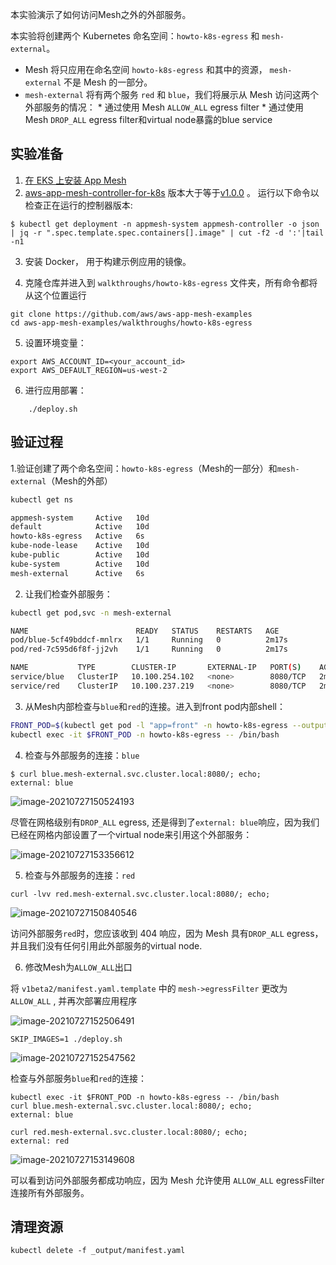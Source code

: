 

本实验演示了如何访问Mesh之外的外部服务。

本实验将创建两个 Kubernetes 命名空间：`howto-k8s-egress` 和 `mesh-external`。 

*   Mesh 将只应用在命名空间 `howto-k8s-egress` 和其中的资源， `mesh-external` 不是 Mesh 的一部分。
*    `mesh-external` 将有两个服务 `red` 和 `blue`，我们将展示从 Mesh 访问这两个外部服务的情况：
    *   通过使用 Mesh `ALLOW_ALL` egress filter
    *   通过使用Mesh `DROP_ALL` egress filter和virtual node暴露的blue service

## 实验准备

1. [在 EKS 上安装 App Mesh](https://github.com/aws/aws-app-mesh-examples/blob/main/walkthroughs/eks)
2. [aws-app-mesh-controller-for-k8s](https://github.com/aws/aws-app-mesh-controller-for-k8s) 版本大于等于[v1.0.0](https://github.com/aws/aws-app-mesh-controller-for-k8s/releases/tag/v1.0.0) 。 运行以下命令以检查正在运行的控制器版本:

```
$ kubectl get deployment -n appmesh-system appmesh-controller -o json | jq -r ".spec.template.spec.containers[].image" | cut -f2 -d ':'|tail -n1
```

3.   安装 Docker， 用于构建示例应用的镜像。

4.   克隆仓库并进入到 `walkthroughs/howto-k8s-egress` 文件夹，所有命令都将从这个位置运行

```
git clone https://github.com/aws/aws-app-mesh-examples
cd aws-app-mesh-examples/walkthroughs/howto-k8s-egress
```

5.   设置环境变量：

```
export AWS_ACCOUNT_ID=<your_account_id>
export AWS_DEFAULT_REGION=us-west-2
```

6.   进行应用部署：

```
    ./deploy.sh
```



## 验证过程

1.验证创建了两个命名空间：`howto-k8s-egress`（Mesh的一部分）和`mesh-external`（Mesh的外部）

```bash 
kubectl get ns

appmesh-system     Active   10d
default            Active   10d
howto-k8s-egress   Active   6s
kube-node-lease    Active   10d
kube-public        Active   10d
kube-system        Active   10d
mesh-external      Active   6s
```

2.   让我们检查外部服务：

```bash
kubectl get pod,svc -n mesh-external

NAME                        READY   STATUS    RESTARTS   AGE
pod/blue-5cf49bddcf-mnlrx   1/1     Running   0          2m17s
pod/red-7c595d6f8f-jj2vh    1/1     Running   0          2m17s

NAME           TYPE        CLUSTER-IP       EXTERNAL-IP   PORT(S)    AGE
service/blue   ClusterIP   10.100.254.102   <none>        8080/TCP   2m17s
service/red    ClusterIP   10.100.237.219   <none>        8080/TCP   2m17s
```

3.   从Mesh内部检查与`blue`和`red`的连接。进入到front pod内部shell：

```bash
FRONT_POD=$(kubectl get pod -l "app=front" -n howto-k8s-egress --output=jsonpath={.items..metadata.name})
kubectl exec -it $FRONT_POD -n howto-k8s-egress -- /bin/bash
```

4.   检查与外部服务的连接：`blue`

```
$ curl blue.mesh-external.svc.cluster.local:8080/; echo;
external: blue
```

![image-20210727150524193](https://pingfan.s3-us-west-2.amazonaws.com/pic2/t43az.png)

尽管在网格级别有`DROP_ALL` egress, 还是得到了`external: blue`响应，因为我们已经在网格内部设置了一个virtual node来引用这个外部服务：

![image-20210727153356612](https://pingfan.s3-us-west-2.amazonaws.com/pic2/cinui.png)

5.   检查与外部服务的连接：`red`

```
curl -lvv red.mesh-external.svc.cluster.local:8080/; echo;
```

![image-20210727150840546](https://pingfan.s3-us-west-2.amazonaws.com/pic2/6dbau.png)

访问外部服务`red`时，您应该收到 404 响应，因为 Mesh 具有`DROP_ALL` egress，并且我们没有任何引用此外部服务的virtual node.

6.   修改Mesh为`ALLOW_ALL`出口

将 `v1beta2/manifest.yaml.template` 中的 `mesh->egressFilter` 更改为 `ALLOW_ALL` , 并再次部署应用程序

![image-20210727152506491](https://pingfan.s3-us-west-2.amazonaws.com/pic2/8kd18.png)

```
SKIP_IMAGES=1 ./deploy.sh
```

![image-20210727152547562](https://pingfan.s3-us-west-2.amazonaws.com/pic2/ulpju.png)

检查与外部服务`blue`和`red`的连接：

```
kubectl exec -it $FRONT_POD -n howto-k8s-egress -- /bin/bash
curl blue.mesh-external.svc.cluster.local:8080/; echo;
external: blue

curl red.mesh-external.svc.cluster.local:8080/; echo;
external: red
```

![image-20210727153149608](https://pingfan.s3-us-west-2.amazonaws.com/pic2/ex2bg.png)

可以看到访问外部服务都成功响应，因为 Mesh 允许使用 `ALLOW_ALL` egressFilter 连接所有外部服务。

## 清理资源

```
kubectl delete -f _output/manifest.yaml
```